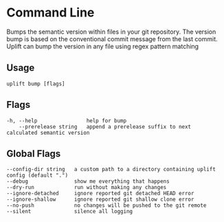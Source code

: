 # Command Line

Bumps the semantic version within files in your git repository. The version bump is based on the conventional commit message from the last commit. Uplift can bump the version in any file using regex pattern matching

## Usage

```text
uplift bump [flags]
```

## Flags

```text
-h, --help                help for bump
    --prerelease string   append a prerelease suffix to next calculated semantic version
```

## Global Flags

```text
--config-dir string   a custom path to a directory containing uplift config (default ".")
--debug               show me everything that happens
--dry-run             run without making any changes
--ignore-detached     ignore reported git detached HEAD error
--ignore-shallow      ignore reported git shallow clone error
--no-push             no changes will be pushed to the git remote
--silent              silence all logging
```
